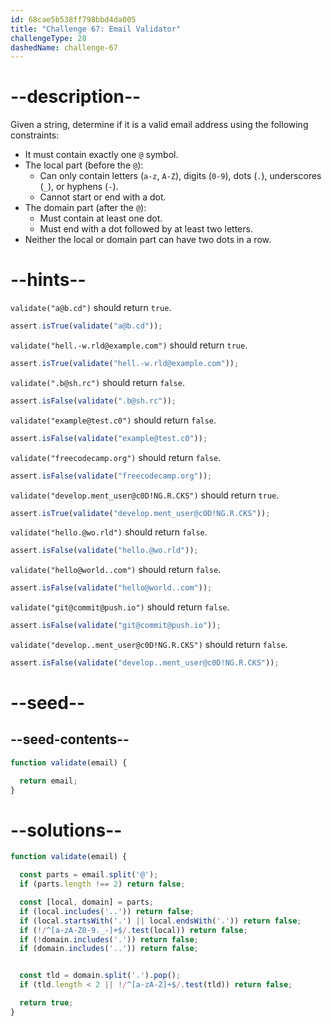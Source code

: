 ```yaml
---
id: 68cae5b538ff798bbd4da005
title: "Challenge 67: Email Validator"
challengeType: 28
dashedName: challenge-67
---
```


# --description--

Given a string, determine if it is a valid email address using the following constraints:

- It must contain exactly one `@` symbol.
- The local part (before the `@`):
  - Can only contain letters (`a-z`, `A-Z`), digits (`0-9`), dots (`.`), underscores (`_`), or hyphens (`-`).
  - Cannot start or end with a dot.
- The domain part (after the `@`):
  - Must contain at least one dot.
  - Must end with a dot followed by at least two letters.
- Neither the local or domain part can have two dots in a row.

# --hints--

`validate("a@b.cd")` should return `true`.

```js
assert.isTrue(validate("a@b.cd"));
```

`validate("hell.-w.rld@example.com")` should return `true`.

```js
assert.isTrue(validate("hell.-w.rld@example.com"));
```

`validate(".b@sh.rc")` should return `false`.

```js
assert.isFalse(validate(".b@sh.rc"));
```

`validate("example@test.c0")` should return `false`.

```js
assert.isFalse(validate("example@test.c0"));
```

`validate("freecodecamp.org")` should return `false`.

```js
assert.isFalse(validate("freecodecamp.org"));
```

`validate("develop.ment_user@c0D!NG.R.CKS")` should return `true`.

```js
assert.isTrue(validate("develop.ment_user@c0D!NG.R.CKS"));
```

`validate("hello.@wo.rld")` should return `false`.

```js
assert.isFalse(validate("hello.@wo.rld"));
```

`validate("hello@world..com")` should return `false`.

```js
assert.isFalse(validate("hello@world..com"));
```

`validate("git@commit@push.io")` should return `false`.

```js
assert.isFalse(validate("git@commit@push.io"));
```

`validate("develop..ment_user@c0D!NG.R.CKS")` should return `false`.

```js
assert.isFalse(validate("develop..ment_user@c0D!NG.R.CKS"));
```

# --seed--

## --seed-contents--

```js
function validate(email) {

  return email;
}
```

# --solutions--

```js
function validate(email) {

  const parts = email.split('@');
  if (parts.length !== 2) return false;

  const [local, domain] = parts;
  if (local.includes('..')) return false;
  if (local.startsWith('.') || local.endsWith('.')) return false;
  if (!/^[a-zA-Z0-9._-]+$/.test(local)) return false;
  if (!domain.includes('.')) return false;
  if (domain.includes('..')) return false;


  const tld = domain.split('.').pop();
  if (tld.length < 2 || !/^[a-zA-Z]+$/.test(tld)) return false;

  return true;
}
```
